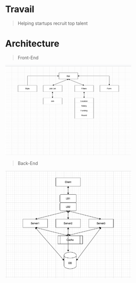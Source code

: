 # Travail
> Helping startups recruit top talent

# Architecture
> Front-End
<div>
    <img src="Front-End.png" width="400px"></img>
</div>

> Back-End
<div>
    <img src="Back-End.png" width="400px"></img>
</div>